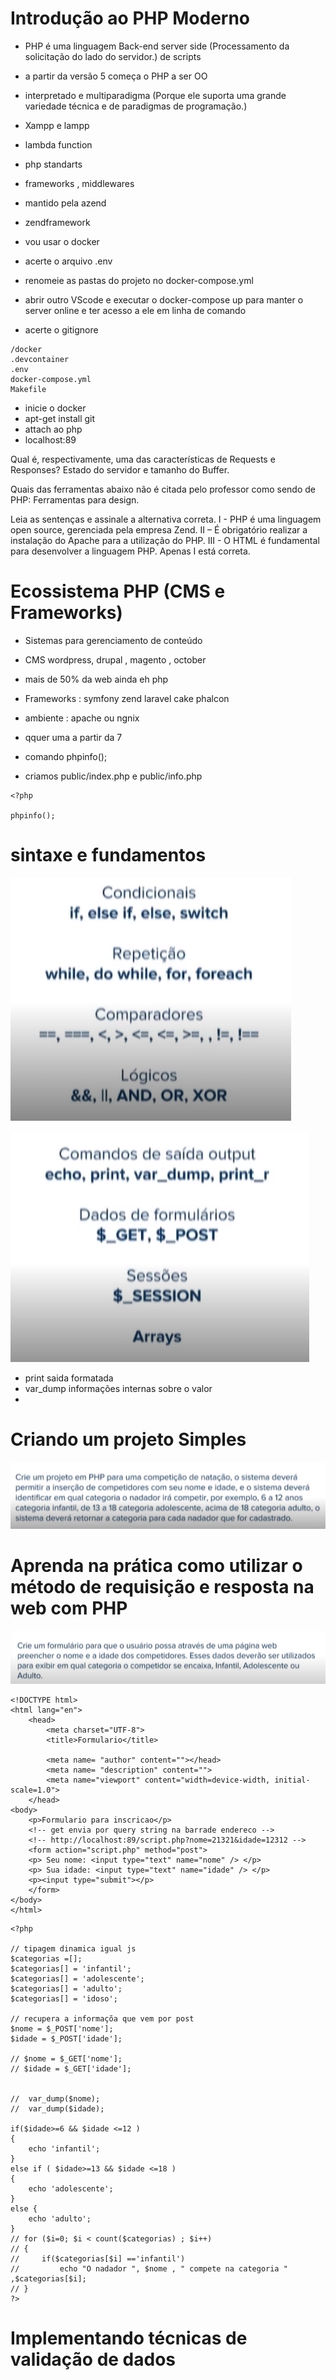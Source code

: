 # Introdução ao PHP Moderno

- PHP é uma linguagem Back-end server side (Processamento da solicitação do lado do servidor.) de scripts 
- a partir da versão 5 começa o PHP a ser OO 
- interpretado e multiparadigma (Porque ele suporta uma grande variedade técnica e de paradigmas de programação.)
- Xampp e lampp 
- lambda function 
- php standarts 
- frameworks , middlewares 
- mantido pela azend 
- zendframework 
- vou usar o docker

- acerte o arquivo .env

- renomeie as pastas do projeto no docker-compose.yml
- abrir outro VScode e executar o docker-compose up para manter o server online e ter acesso a ele em linha de comando 

- acerte o gitignore
```
/docker
.devcontainer
.env
docker-compose.yml
Makefile
```
- inicie o docker 
- apt-get install git
- attach ao php 
- localhost:89 

Qual é, respectivamente, uma das características de Requests e Responses?
Estado do servidor e tamanho do Buffer.

Quais das ferramentas abaixo não é citada pelo professor como sendo de PHP:
Ferramentas para design.

Leia as sentenças e assinale a alternativa correta.
I - PHP é uma linguagem open source, gerenciada pela empresa Zend.
II – É obrigatório realizar a instalação do Apache para a utilização do PHP.
III - O HTML é fundamental para desenvolver a linguagem PHP.
Apenas I está correta.


# Ecossistema PHP (CMS e Frameworks)

- Sistemas para gerenciamento de conteúdo 

- CMS wordpress, drupal , magento , october 

- mais de 50% da web ainda eh php 

-  Frameworks : symfony zend laravel cake phalcon  

- ambiente : apache ou ngnix 

- qquer uma a partir da 7 

- comando phpinfo();

- criamos public/index.php e public/info.php

```JS 
<?php

phpinfo();
```

# sintaxe e fundamentos 

![](1.PNG)

![](2.PNG)

- print  saida formatada 
- var_dump informações internas sobre o valor 
- 

# Criando um projeto Simples 

![](3.PNG)

# Aprenda na prática como utilizar o método de requisição e resposta na web com PHP

![](4.PNG)


``` JS
<!DOCTYPE html>
<html lang="en">
    <head>
        <meta charset="UTF-8">
        <title>Formulario</title>

        <meta name= "author" content=""></head>
        <meta name= "description" content="">
        <meta name="viewport" content="width=device-width, initial-scale=1.0">
    </head>
<body>
    <p>Formulario para inscricao</p>
    <!-- get envia por query string na barrade endereco -->
    <!-- http://localhost:89/script.php?nome=21321&idade=12312 -->
    <form action="script.php" method="post">
    <p> Seu nome: <input type="text" name="nome" /> </p>
    <p> Sua idade: <input type="text" name="idade" /> </p>
    <p><input type="submit"></p>
    </form>
</body>
</html>
```
``` Js 
<?php

// tipagem dinamica igual js 
$categorias =[];
$categorias[] = 'infantil';
$categorias[] = 'adolescente';
$categorias[] = 'adulto';
$categorias[] = 'idoso';

// recupera a informaçõa que vem por post 
$nome = $_POST['nome'];
$idade = $_POST['idade']; 

// $nome = $_GET['nome'];
// $idade = $_GET['idade']; 


//  var_dump($nome);
//  var_dump($idade);

if($idade>=6 && $idade <=12 )
{
    echo 'infantil'; 
}
else if ( $idade>=13 && $idade <=18 ) 
{
    echo 'adolescente'; 
}
else {
    echo 'adulto'; 
}
// for ($i=0; $i < count($categorias) ; $i++) 
// { 
//     if($categorias[$i] =='infantil')
//         echo "O nadador ", $nome , " compete na categoria " ,$categorias[$i]; 
// }
?>
```


# Implementando técnicas de validação de dados




